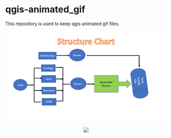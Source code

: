 # qgis-animated_gif
This repository is used to keep qgis animated gif files.
<p align="center">
<img src="plugin_structure_chart.gif">
</p>


<p align="center">
<img src="plugin_launch.mp4">
</p>
